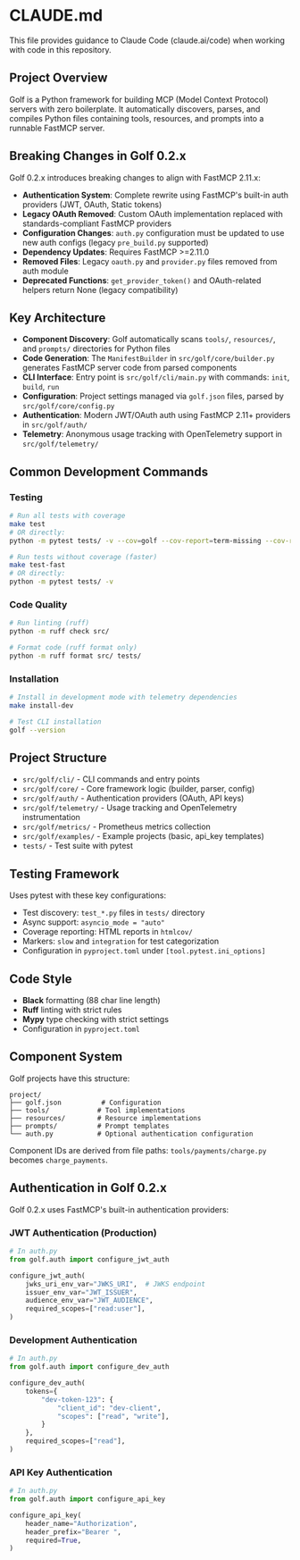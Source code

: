 # CLAUDE.md

This file provides guidance to Claude Code (claude.ai/code) when working with code in this repository.

## Project Overview

Golf is a Python framework for building MCP (Model Context Protocol) servers with zero boilerplate. It automatically discovers, parses, and compiles Python files containing tools, resources, and prompts into a runnable FastMCP server.

## Breaking Changes in Golf 0.2.x

Golf 0.2.x introduces breaking changes to align with FastMCP 2.11.x:

- **Authentication System**: Complete rewrite using FastMCP's built-in auth providers (JWT, OAuth, Static tokens)
- **Legacy OAuth Removed**: Custom OAuth implementation replaced with standards-compliant FastMCP providers  
- **Configuration Changes**: `auth.py` configuration must be updated to use new auth configs (legacy `pre_build.py` supported)
- **Dependency Updates**: Requires FastMCP >=2.11.0
- **Removed Files**: Legacy `oauth.py` and `provider.py` files removed from auth module
- **Deprecated Functions**: `get_provider_token()` and OAuth-related helpers return None (legacy compatibility)

## Key Architecture

- **Component Discovery**: Golf automatically scans `tools/`, `resources/`, and `prompts/` directories for Python files
- **Code Generation**: The `ManifestBuilder` in `src/golf/core/builder.py` generates FastMCP server code from parsed components
- **CLI Interface**: Entry point is `src/golf/cli/main.py` with commands: `init`, `build`, `run`
- **Configuration**: Project settings managed via `golf.json` files, parsed by `src/golf/core/config.py`
- **Authentication**: Modern JWT/OAuth auth using FastMCP 2.11+ providers in `src/golf/auth/`
- **Telemetry**: Anonymous usage tracking with OpenTelemetry support in `src/golf/telemetry/`

## Common Development Commands

### Testing
```bash
# Run all tests with coverage
make test
# OR directly:
python -m pytest tests/ -v --cov=golf --cov-report=term-missing --cov-report=html

# Run tests without coverage (faster)
make test-fast
# OR directly:
python -m pytest tests/ -v
```

### Code Quality
```bash
# Run linting (ruff)
python -m ruff check src/

# Format code (ruff format only)
python -m ruff format src/ tests/
```

### Installation
```bash
# Install in development mode with telemetry dependencies
make install-dev

# Test CLI installation
golf --version
```

## Project Structure

- `src/golf/cli/` - CLI commands and entry points
- `src/golf/core/` - Core framework logic (builder, parser, config)
- `src/golf/auth/` - Authentication providers (OAuth, API keys)
- `src/golf/telemetry/` - Usage tracking and OpenTelemetry instrumentation
- `src/golf/metrics/` - Prometheus metrics collection
- `src/golf/examples/` - Example projects (basic, api_key templates)
- `tests/` - Test suite with pytest

## Testing Framework

Uses pytest with these key configurations:
- Test discovery: `test_*.py` files in `tests/` directory
- Async support: `asyncio_mode = "auto"`
- Coverage reporting: HTML reports in `htmlcov/`
- Markers: `slow` and `integration` for test categorization
- Configuration in `pyproject.toml` under `[tool.pytest.ini_options]`

## Code Style

- **Black** formatting (88 char line length)
- **Ruff** linting with strict rules
- **Mypy** type checking with strict settings
- Configuration in `pyproject.toml`

## Component System

Golf projects have this structure:
```
project/
├── golf.json          # Configuration
├── tools/            # Tool implementations
├── resources/        # Resource implementations
├── prompts/          # Prompt templates
└── auth.py           # Optional authentication configuration
```

Component IDs are derived from file paths: `tools/payments/charge.py` becomes `charge_payments`.

## Authentication in Golf 0.2.x

Golf 0.2.x uses FastMCP's built-in authentication providers:

### JWT Authentication (Production)
```python
# In auth.py
from golf.auth import configure_jwt_auth

configure_jwt_auth(
    jwks_uri_env_var="JWKS_URI",  # JWKS endpoint
    issuer_env_var="JWT_ISSUER",
    audience_env_var="JWT_AUDIENCE", 
    required_scopes=["read:user"],
)
```

### Development Authentication
```python
# In auth.py
from golf.auth import configure_dev_auth

configure_dev_auth(
    tokens={
        "dev-token-123": {
            "client_id": "dev-client",
            "scopes": ["read", "write"],
        }
    },
    required_scopes=["read"],
)
```

### API Key Authentication
```python
# In auth.py  
from golf.auth import configure_api_key

configure_api_key(
    header_name="Authorization",
    header_prefix="Bearer ",
    required=True,
)
```